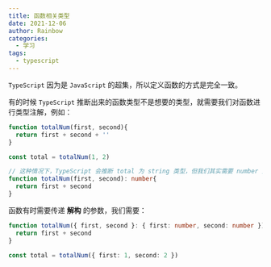 ```yaml
---
title: 函数相关类型
date: 2021-12-06
author: Rainbow
categories:
  - 学习
tags:
  - typescript
---
```



`TypeScript` 因为是 `JavaScript` 的超集，所以定义函数的方式是完全一致。

有的时候 `TypeScript` 推断出来的函数类型不是想要的类型，就需要我们对函数进行类型注解，例如：

```typescript
function totalNum(first, second){
  return first + second + ''
}

const total = totalNum(1, 2)

// 这种情况下，TypeScript 会推断 total 为 string 类型，但我们其实需要 number 类型，就需要对 totalNum 进行类型注解
function totalNum(first, second): number{
  return first + second
}
```



函数有时需要传递 **解构** 的参数，我们需要：

```typescript
function totalNum({ first, second }: { first: number, second: number }): number{
  return first + second 
}

const total = totalNum({ first: 1, second: 2 })
```


